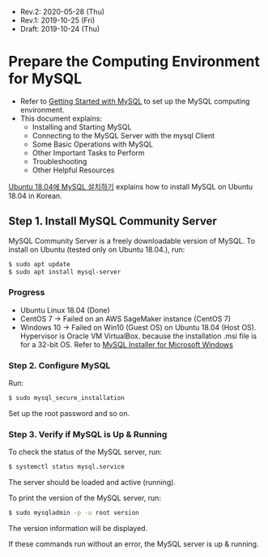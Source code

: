 * Rev.2: 2020-05-28 (Thu)
* Rev.1: 2019-10-25 (Fri)
* Draft: 2019-10-24 (Thu)

# Prepare the Computing Environment for MySQL
* Refer to [Getting Started with MySQL](https://dev.mysql.com/doc/mysql-getting-started/en/) to set up the MySQL computing environment.
* This document explains:
  * Installing and Starting MySQL
  * Connecting to the MySQL Server with the mysql Client
  * Some Basic Operations with MySQL
  * Other Important Tasks to Perform
  * Troubleshooting
  * Other Helpful Resources
  
[Ubuntu 18.04에 MySQL 설치하기](https://blog.naver.com/aimldl/221688199728) explains how to install MySQL on Ubuntu 18.04 in Korean.

## Step 1. Install MySQL Community Server
MySQL Community Server is a freely downloadable version of MySQL.
To install on Ubuntu (tested only on Ubuntu 18.04.), run:
```bash
$ sudo apt update
$ sudo apt install mysql-server
```
### Progress
* Ubuntu Linux 18.04 (Done)
* CentOS 7 -> Failed on an AWS SageMaker instance (CentOS 7)
* Windows 10 -> Failed on Win10 (Guest OS) on Ubuntu 18.04 (Host OS). Hypervisor is Oracle VM VirtualBox.
                  because the installation .msi file is for a 32-bit OS.
Refer to [MySQL Installer for Microsoft Windows](https://dev.mysql.com/downloads/windows/installer/8.0.html)

### Step 2. Configure MySQL 
Run:
```bash
$ sudo mysql_secure_installation
```
Set up the root password and so on.

### Step 3. Verify if MySQL is Up & Running
To check the status of the MySQL server, run:
```bash
$ systemctl status mysql.service
```
The server should be loaded and active (running).

To print the version of the MySQL server, run:
```bash
$ sudo mysqladmin -p -u root version
```
The version information will be displayed.

If these commands run without an error, the MySQL server is up & running.

